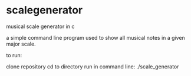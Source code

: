# scalegenerator
musical scale generator in c

a simple command line program used to show all musical notes in a given major scale.

to run:

clone repository
cd to directory 
run in command line:
./scale_generator
